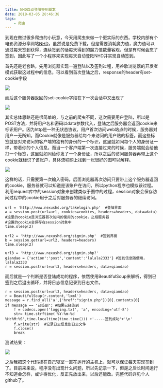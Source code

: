 ```yaml
---
title: NHD自动登陆签到脚本
date: 2018-03-05 20:46:38
tags:
	- 爬虫
---
```

到现在做过很多爬虫的小玩意，今天用爬虫来做一个更实际的东西。学校内部有个电影资源分享网站[NHD](http://www.nexushd.org/index.php)，虽然说是免费下载，但是需要消耗魔力值，魔力值可以通过每天签到获得，连续签到的话每天得到的魔力值数量客观，但是有时候会忘了签到，因此写了一个小程序来实现每天自动登陆NHD并实现自动签到。
<!-- more -->

首先还是老套路，先用浏览器实现一遍登陆以及签到过程，用谷歌浏览器的开发者模式获取这过程中的信息。可以看到首次登陆之后，response的header有set-cookie字段

![](https://i.imgur.com/blGVz73.png)

而后这个服务器返回的set-cookie字段在下一次会话中又出现了

![](https://i.imgur.com/gI5d49F.png)


其实总体思路还是很简单的，与之前的爬虫不同，这次需要用户登陆，所以是POST方法，并将用户名和密码以data参数代入，登陆之后服务器会返回cookie来标识用户。因为http是一种无状态协议，用户首次访问web站点的时候，服务器对用户一无所知。而Cookie就像是服务器给每个来访问的用户贴的标签，而这些标签就是对来访问的客户端的独有的身份的一个标识，这里就如同每个人的身份证一样，带着你的个人信息。而当一个客户端第一次连接过来的时候，服务端就会给他打一个标签，这里就如同给你发了一个身份证，所以之后的访问服务器再带上这个cookie就标识了该账户，具体流程网上找到一张很好的图可以解释。

![](https://images2015.cnblogs.com/blog/997599/201707/997599-20170720145847427-1503464818.png)

这样的话，只需要第一次输入密码，后面浏览器再次访问只要带上这个服务器返回的cookie，服务器就可以知道是该账户在访问，所以python程序也模拟该过程。利用request库中的session对象来创建类似于图中的过程，session对象会保存访问过程中的cookie用于之后对服务器的继续访问。

	url = 'http://www.nexushd.org/takelogin.php'  #登陆界面
	a = session.post(url=url, cookies=cookies, headers=headers, data=data)
	#这里的cookie是浏览器首次访问的使用的cookie，之后服务器
	#设置的cookie会保存在session对象中
	time.sleep(2)
	
	url2 = 'http://www.nexushd.org/signin.php'  #签到界面
    b = session.get(url=url2, headers=headers)
    time.sleep(2)

    url3 = 'http://www.nexushd.org/signin.php?'
    qiandao = {'action':'post','content':'lalala2333'} #签到信息随便填，lalala2333
    r = session.post(url=url3, headers=headers, data=qiandao)

而后就是一个判断是否登陆成功的程序，依然使用BeautifulSoup来解析，得到已签到之后退出循环，并将日志信息记录到日志文件。

	r = session.post(url=url3, headers=headers, data=qiandao)
    r = BeautifulSoup(r.content,'lxml')
    message = r.find_all('a',{'href':"signin.php"})[0].contents[0]
    if message == '已签到': #如果已经签到
        f = codecs.open('logging.txt', 'a', encoding='utf-8')
        str= time.strftime('%Y-%m-%d  %H:%M:%S',time.localtime(time.time())) +'-----签到成功'+'\n'
        f.write(str)  #记录日志信息到日志文件
        f.close()
        break

测试结果：

![](https://i.imgur.com/9KcOc9O.png)

之后我把这个代码挂在自己寝室一直在运行的主机上，就可以保证每天实现签到了。目前来来说，程序没有出现什么问题，所以先记录一下，但是之后长时间运行不知道会怎样，或许得优化，反正先放出来，以后还能改。完整代码详见个人github了。
